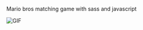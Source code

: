 Mario bros matching game with sass and javascript

![GIF](https://user-images.githubusercontent.com/84550521/209456279-21f452fd-dddd-4998-b4a1-b2076a4e4ed9.gif)


